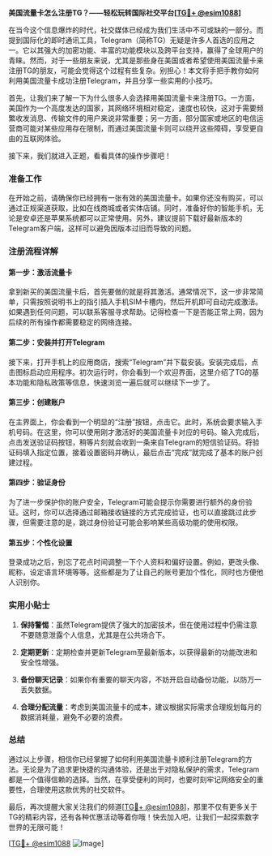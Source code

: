 **美国流量卡怎么注册TG？——轻松玩转国际社交平台[[TG💪+ @esim1088](https://t.me/s/esim1088)]**

在当今这个信息爆炸的时代，社交媒体已经成为我们生活中不可或缺的一部分。而提到国际化的即时通讯工具，Telegram（简称TG）无疑是许多人首选的应用之一。它以其强大的加密功能、丰富的功能模块以及跨平台支持，赢得了全球用户的青睐。然而，对于一些朋友来说，尤其是那些身在美国或者希望使用美国流量卡来注册TG的朋友，可能会觉得这个过程有些复杂。别担心！本文将手把手教你如何利用美国流量卡成功注册Telegram，并且分享一些实用的小技巧。

首先，让我们来了解一下为什么很多人会选择用美国流量卡来注册TG。一方面，美国作为一个高度发达的国家，其网络环境相对稳定，速度也较快，这对于需要频繁收发消息、传输文件的用户来说非常重要；另一方面，部分国家或地区的电信运营商可能对某些应用存在限制，而通过美国流量卡则可以绕开这些障碍，享受更自由的互联网体验。

接下来，我们就进入正题，看看具体的操作步骤吧！

### 准备工作

在开始之前，请确保你已经拥有一张有效的美国流量卡。如果你还没有购买，可以通过正规渠道获取，比如在线商城或者实体店铺。同时，准备好你的智能手机，无论是安卓还是苹果系统都可以正常使用。另外，建议提前下载好最新版本的Telegram客户端，这样可以避免因版本过旧而导致的问题。

### 注册流程详解

#### 第一步：激活流量卡

拿到新买的美国流量卡后，首先要做的就是将其激活。通常情况下，这一步非常简单，只需按照说明书上的指引插入手机SIM卡槽内，然后开机即可自动完成激活。如果遇到任何问题，可以联系客服寻求帮助。记得检查一下是否能正常上网，因为后续的所有操作都需要稳定的网络连接。

#### 第二步：安装并打开Telegram

接下来，打开手机上的应用商店，搜索“Telegram”并下载安装。安装完成后，点击图标启动应用程序。初次运行时，你会看到一个欢迎界面，这里介绍了TG的基本功能和隐私政策等信息，快速浏览一遍后就可以继续下一步了。

#### 第三步：创建账户

在主界面上，你会看到一个明显的“注册”按钮，点击它。此时，系统会要求输入手机号码。在这里，你可以使用刚才激活好的美国流量卡对应的号码。输入完成后，点击发送验证码按钮，稍等片刻就会收到一条来自Telegram的短信验证码。将验证码填入指定位置，接着设置密码并确认，最后点击“完成”就完成了基本的账户创建过程。

#### 第四步：验证身份

为了进一步保护你的账户安全，Telegram可能会提示你需要进行额外的身份验证。这时，你可以选择通过邮箱接收链接的方式完成验证，也可以直接跳过此步骤，但需要注意的是，跳过身份验证可能会影响某些高级功能的使用权限。

#### 第五步：个性化设置

登录成功之后，别忘了花点时间调整一下个人资料和偏好设置。例如，更改头像、昵称，设定语言环境等等。这些都是为了让自己的账号更加个性化，同时也方便他人识别你。

### 实用小贴士

1. **保持警惕**：虽然Telegram提供了强大的加密技术，但在使用过程中仍需注意不要随意泄露个人信息，尤其是在公共场合下。
   
2. **定期更新**：定期检查并更新Telegram至最新版本，以获得最新的功能改进和安全性增强。

3. **备份聊天记录**：如果你有重要的聊天内容，不妨开启自动备份功能，以防万一丢失数据。

4. **合理分配流量**：考虑到美国流量卡的成本，建议根据实际需求合理规划每月的数据消耗量，避免不必要的浪费。

### 总结

通过以上步骤，相信你已经掌握了如何利用美国流量卡顺利注册Telegram的方法。无论是为了追求更快捷的沟通体验，还是出于对隐私保护的需求，Telegram都是一个值得信赖的选择。当然，在享受便利的同时，也要时刻牢记网络安全的重要性，合理使用这款优秀的社交软件。

最后，再次提醒大家关注我们的频道[[TG💪+ @esim1088](https://t.me/s/esim1088)]，那里不仅有更多关于TG的精彩内容，还有各种优惠活动等着你哦！快去加入吧，让我们一起探索数字世界的无限可能！

[[TG💪+ @esim1088](https://t.me/s/esim1088) ![Image](https://i.postimg.cc/4NQfJmqS/Snipaste-2025-05-13-00-14-12.png)]